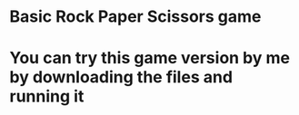 <h1>Basic Rock Paper Scissors game </h1>
<centre><h1>You can try this game version by me by downloading the files and running it</h1></centre>
